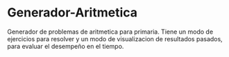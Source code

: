 # Generador-Aritmetica
Generador de problemas de aritmetica para primaria. Tiene un modo de ejercicios para resolver y un modo de visualizacion de resultados pasados, para evaluar el desempeño en el tiempo. 
